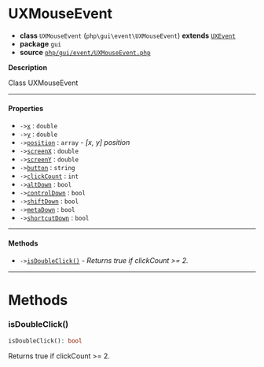 # UXMouseEvent

- **class** `UXMouseEvent` (`php\gui\event\UXMouseEvent`) **extends** [`UXEvent`](https://github.com/jphp-compiler/jphp/blob/master/jphp-gui-ext/api-docs/classes/php/gui/event/UXEvent.md)
- **package** `gui`
- **source** [`php/gui/event/UXMouseEvent.php`](./src/main/resources/JPHP-INF/sdk/php/gui/event/UXMouseEvent.php)

**Description**

Class UXMouseEvent

---

#### Properties

- `->`[`x`](#prop-x) : `double`
- `->`[`y`](#prop-y) : `double`
- `->`[`position`](#prop-position) : `array` - _[x, y] position_
- `->`[`screenX`](#prop-screenx) : `double`
- `->`[`screenY`](#prop-screeny) : `double`
- `->`[`button`](#prop-button) : `string`
- `->`[`clickCount`](#prop-clickcount) : `int`
- `->`[`altDown`](#prop-altdown) : `bool`
- `->`[`controlDown`](#prop-controldown) : `bool`
- `->`[`shiftDown`](#prop-shiftdown) : `bool`
- `->`[`metaDown`](#prop-metadown) : `bool`
- `->`[`shortcutDown`](#prop-shortcutdown) : `bool`

---

#### Methods

- `->`[`isDoubleClick()`](#method-isdoubleclick) - _Returns true if clickCount >= 2._

---
# Methods

<a name="method-isdoubleclick"></a>

### isDoubleClick()
```php
isDoubleClick(): bool
```
Returns true if clickCount >= 2.